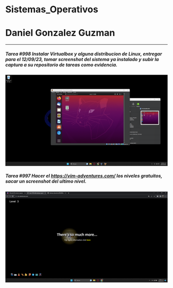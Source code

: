 # Sistemas_Operativos
# Daniel Gonzalez Guzman
_____
#####  Tarea #998 Instalar Virtualbox y alguna distribucion de Linux, entregar para el 12/09/23, tomar screenshot del sistema ya instalado y subir la captura a su repositorio de tareas como evidencia. 

<a href="https://github.com/DanielGuzman321/Sistemas_Operativos/blob/main/Captura%20de%20pantalla%202023-06-10%20203604.png" target="_blank"> <img src="Captura de pantalla 2023-06-10 203604.png"/></a> 

#####  Tarea #997 Hacer el https://vim-adventures.com/ los niveles gratuitos, sacar un screenshot del ultimo nivel.


<a href="https://github.com/DanielGuzman321/Sistemas_Operativos/blob/main/Captura%20de%20pantalla%202023-09-09%20110818.png" target="_blank"> <img src="Captura de pantalla 2023-09-09 110818.png"/></a> 
